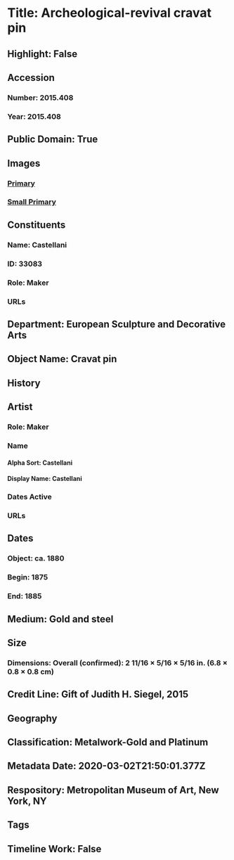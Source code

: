 # Title: Archeological-revival cravat pin
## Highlight: False
## Accession
### Number: 2015.408
### Year: 2015.408
## Public Domain: True
## Images
### [Primary](https://images.metmuseum.org/CRDImages/es/original/DP-12365-004.jpg)
### [Small Primary](https://images.metmuseum.org/CRDImages/es/web-large/DP-12365-004.jpg)
## Constituents
### Name: Castellani
### ID: 33083
### Role: Maker
### URLs
## Department: European Sculpture and Decorative Arts
## Object Name: Cravat pin
## History
## Artist
### Role: Maker
### Name
#### Alpha Sort: Castellani
#### Display Name: Castellani
### Dates Active
### URLs
## Dates
### Object: ca. 1880
### Begin: 1875
### End: 1885
## Medium: Gold and steel
## Size
### Dimensions: Overall (confirmed): 2 11/16 × 5/16 × 5/16 in. (6.8 × 0.8 × 0.8 cm)
## Credit Line: Gift of Judith H. Siegel, 2015
## Geography
## Classification: Metalwork-Gold and Platinum
## Metadata Date: 2020-03-02T21:50:01.377Z
## Respository: Metropolitan Museum of Art, New York, NY
## Tags
## Timeline Work: False